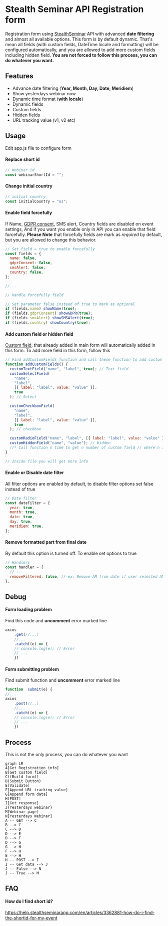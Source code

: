﻿# Stealth Seminar API Registration form

Registration form using [StealthSeminar](https://stealthseminar.com/) API with advanced **date filtering** and almost all available options. This form is by default dynamic. That's mean all fields (with custom fields, DateTime locale and formatting) will be configured automatically, and you are allowed to add more custom fields including hidden field. **You are not forced to follow this process, you can do whatever you want.**

## Features

- Advance date filtering (**Year, Month, Day, Date, Meridiem**)
- Show yesterdays webinar now
- Dynamic time format (**with locale**)
- Dynamic fields
- Custom fields
- Hidden fields
- URL tracking value (v1, v2 etc)

## Usage

Edit app.js file to configure form

#### Replace short id

```javascript
// Webinar id
const webinarShortId = "";
```

#### Change initial country

```javascript
// initial country
const initialCountry = "us";
```

#### Enable field forcefully

If Name, [GDPR consent](https://help.stealthseminarapp.com/en/articles/2802189-gdpr-support), SMS alert, Country fields are disabled on event settings, And if you want you enable only in API you can enable that field forcefully. **Please Note** that forcefully fields are mark as _required_ by default, but you are allowed to change this behavior.

```javascript
// Set field = true to enable forcefully
const fields = {
  name: false,
  gdprConsent: false,
  smsAlert: false,
  country: false,
};

//...

// Handle forcefully field

// Set parameter false instead of true to mark as optional
if (fields.name) showName(true);
if (fields.gdprConsent) showGDPR(true);
if (fields.smsAlert) showSMSAlert(true);
if (fields.country) showCountry(true);
```

#### Add custom field or hidden field

[Custom field](https://help.stealthseminarapp.com/en/articles/2919199-how-do-i-add-custom-field-to-my-registration-page), that already added in main form will automatically added in this form. To add more field in this form, follow this

```javascript
// Find addCustomFields function and call these function to add custom field
function addCustomFields() {
  customTextField("name", "label", true); // Text field
  customSelectField(
    "name",
    "label",
    [{ label: "label", value: "value" }],
    true
  ); // Select

  customCheckboxField(
    "name",
    "label",
    [{ label: "label", value: "value" }],
    true
  ); // checkbox

  customRadioField("name", "label", [{ label: "label", value: "value" }], true); // radio
  customHiddenField("name", "value"); // Hidden
  //* Call function n time to get n number of custom field // where n is a Number
}

// Inside file you will get more info
```

#### Enable or Disable date filter

All filter options are enabled by default, to disable filter options set false instead of true

```javascript
// Date filter
const dateFilter = {
  year: true,
  month: true,
  date: true,
  day: true,
  meridiem: true,
};
```

#### Remove formatted part from final date

By default this option is turned off. To enable set options to true

```javascript
// Handlers
const handler = {
  // ...
  removeFiltered: false, // ex: Remove AM from date if user selected AM in filtering and same for all available formatting options
};
```

## Debug

#### Form loading problem

Find this code and **uncomment** error marked line

```javascript
axios
    .get(//...)
    //...
    .catch((e) => {
    // console.log(e); // Error
    // ...
    })
```

#### Form submitting problem

Find submit function and **uncomment** error marked line

```javascript
function  submit(e) {
//...
axios
    .post(//..)
    //...
    .catch((e) => {
    // console.log(e); // Error
    // ...
    })
```

## Process

This is not the only process, you can do whatever you want

```mermaid
graph LR
A[Get Registration info]
B[Get custom field]
C((Build form))
D(Submit Button)
E[Validate]
F[Append URL tracking value]
G[Append form data]
H[POST]
I[Get response]
J{Yesterdays webinar}
M[Webinar page]
N[Yesterdays Webinar]
A -- GET --> C
B --> C
C --> D
D --> E
D --> F
D --> G
G --> H
F --> H
E --> H
H -- POST --> I
I -- Get data --> J
J -- False --> N
J -- True --> M
```

## FAQ

#### How do I find short id?

https://help.stealthseminarapp.com/en/articles/3362881-how-do-i-find-the-shortid-for-my-event
